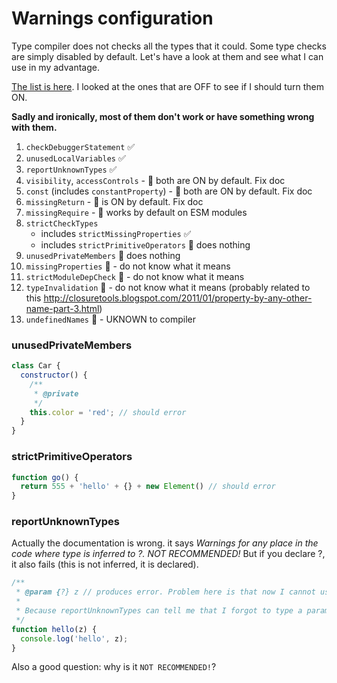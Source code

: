 # Warnings configuration
Type compiler does not checks all the types that it could. Some type checks are simply disabled by default. Let's have a look at them and see what I can use in my advantage.

[The list is here](https://github.com/google/closure-compiler/wiki/Warnings). I looked at the ones that are OFF to see if I should turn them ON.

**Sadly and ironically, most of them don't work or have something wrong with them.**

1. `checkDebuggerStatement` ✅
2. `unusedLocalVariables` ✅
3. `reportUnknownTypes` ✅
4. `visibility`, `accessControls` - 🚨 both are ON by default. Fix doc
5. `const` (includes `constantProperty`) - 🚨 both are ON by default. Fix doc
6. `missingReturn` - 🚨 is ON by default. Fix doc
7. `missingRequire` - 🚨 works by default on ESM modules
8. `strictCheckTypes`
   - includes `strictMissingProperties` ✅
   - includes `strictPrimitiveOperators` 🚨 does nothing
9.  `unusedPrivateMembers` 🚨 does nothing
10. `missingProperties` 🚨 - do not know what it means
11. `strictModuleDepCheck` 🚨 - do not know what it means
12. `typeInvalidation` 🚨 - do not know what it means (probably related to this http://closuretools.blogspot.com/2011/01/property-by-any-other-name-part-3.html)
13. `undefinedNames` 🚨 - UKNOWN to compiler

### unusedPrivateMembers
```js
class Car {
  constructor() {
    /**
     * @private
     */
    this.color = 'red'; // should error
  }
}
```

### strictPrimitiveOperators
```js
function go() {
  return 555 + 'hello' + {} + new Element() // should error
}
```

### reportUnknownTypes

Actually the documentation is wrong. it says *Warnings for any place in the code where type is inferred to ?. NOT RECOMMENDED!* But if you declare ?, it also fails (this is not inferred, it is declared).
```js
/**
 * @param {?} z // produces error. Problem here is that now I cannot use ? type at all it is just not possible and that sucks, so I cannot use both flags at the same time even though I would like to.
 * 
 * Because reportUnknownTypes can tell me that I forgot to type a param or return value etc.
 */
function hello(z) {
  console.log('hello', z);
}
```

Also a good question: why is it `NOT RECOMMENDED!`?

